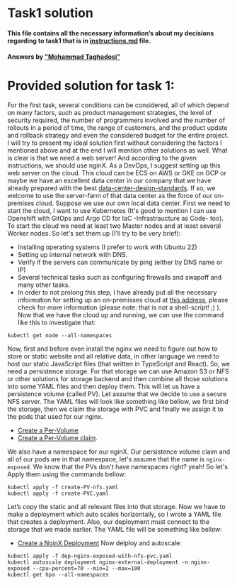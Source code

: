 # Task1 solution
#### This file contains all the necessary information’s about my decisions regarding to task1 that is in [instructions.md](instructions.md) file.
#### Answers by ["Mohammad Taghadosi"](https://mtaghadosi.ir)

# Provided solution for task 1:
For the first task, several conditions can be considered, all of which depend on many factors, such as product management strategies, the level of security required, the number of programmers involved and the number of rollouts in a period of time, the range of customers, and the product update and rollback strategy and even the considered budget for the entire project. I will try to present my ideal solution first without considering the factors I mentioned above and at the end I will mention other solutions as well. What is clear is that we need a web server! And according to the given instructions, we should use nginX. As a DevOps, I suggest setting up this web server on the cloud. This cloud can be ECS on AWS or GKE on GCP or maybe we have an excellent data center in our company that we have already prepared with the best [data-center-design-standards](https://github.com/mtaghadosi/Data-Center-Design-Standards). If so, we welcome to use the server-farm of that data center as the force of our on-premises cloud. Suppose we use our own local data center.
First we need to start the cloud, I want to use Kubernetes (It's good to mention I can use Openshift with GitOps and Argo CD for IaC -Infrastraucture as Code- too). To start the cloud we need at least two Master nodes and at least several Worker nodes. So let's set them up (I'll try to be very brief):
 - Installing operating systems (I prefer to work with Ubuntu 22)
 - Setting up internal network with DNS.
 - Verify if the servers can communicate by ping (either by DNS name or IP)
 - Several technical tasks such as configuring firewalls and swapoff and many other tasks.
 - In order to not prolong this step, I have already put all the necessary information for setting up an on-premisses cloud at [this address](https://github.com/mtaghadosi/kubernetes-scripts/blob/main/install-kubernetes-on-ubuntu-22.sh), please check for more information (please note: that is not a shell-script! ;) ).
Now that we have the cloud up and running, we can use the command like this to investigate that:
```
kubectl get node --all-namespaces
```
Now, first and before even install the nginx we need to figure out how to store or static website and all relative data, in other language we need to host our static JavaScript files (that written in TypeScript and React). So, we need a persistence storage. For that storage we can use Amazon S3 or NFS or other solutions for storage backend and then combine all those solutions into some YAML files and then deploy them. This will let us have a persistence volume (called PV). Let assume that we decide to use a secure NFS server. The YAML files will look like something like bellow, we first bind the storage, then we claim the storage with PVC and finally we assign it to the pods that used for our nginx.
 - [Create a Per-Volume](/YAML/create-PV-nfs.yaml)
 - [Create a Per-Volume claim](/YAML/create-PVC.yaml).

We also have a namespace for our nginX. Our persistence volume claim and all of our pods are in that namespace, let's assume that the name is `nginx-exposed`. We know that the PVs don't have namespaces right? yeah! So let's Apply them using the commands bellow:

```
kubectl apply -f create-PV-nfs.yaml
kubectl apply -f create-PVC.yaml
```

Let’s copy the static and all relevant files into that storage. Now we have to make a deployment which auto scales horizontally, so I wrote a YAML file that creates a deployment. Also, our deployment must connect to the storage that we made earlier. The YAML file will be something like bellow: 
- [Create a NginX Deployment](/YAML/dep-nginx-exposed-with-nfs-pvc.yaml)
Now delploy and autoscale:
```shell
kubectl apply -f dep-nginx-exposed-with-nfs-pvc.yaml
kubectl autoscale deployment nginx-external-deployment -n nginx-exposed --cpu-percent=70 --min=2 --max=100
kubectl get hpa --all-namespaces
```

